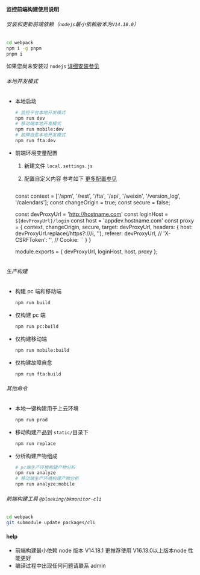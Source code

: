 #### 监控前端构建使用说明

###### 安装和更新前端依赖（`nodejs`最小依赖版本为`V14.18.0`）

```bash
cd webpack
npm i -g pnpm
pnpm i
```

如果您尚未安装过 `nodejs` [详细安装参见](https://nodejs.org/zh-cn/download/)

###### 本地开发模式

- 本地启动

  ```bash
  # 监控平台本地开发模式
  npm run dev
  # 移动端本地开发模式
  npm run mobile:dev
  # 故障自愈本地开发模式
  npm run fta:dev
  ```

- 前端环境变量配置

  1. 新建文件 `local.settings.js`

  2. 配置自定义内容 参考如下 [更多配置参见](https://webpack.docschina.org/configuration/dev-server/)

     ```js
    const context = ['/apm', '/rest', '/fta', '/api', '/weixin', '/version_log', '/calendars'];
    const changeOrigin = true;
    const secure = false;

    const devProxyUrl = 'http://hostname.com'
    const loginHost = `${devProxyUrl}/login`
    const host = 'appdev.hostname.com'
    const proxy = {
      context,
      changeOrigin,
      secure,
      target: devProxyUrl,
      headers: {
        host: devProxyUrl.replace(/https?:\/\//i, ''),
        referer: devProxyUrl,
        // 'X-CSRFToken': '',
        // Cookie: ``
      }
    }

    module.exports = {
      devProxyUrl,
      loginHost,
      host,
      proxy
    };

     ```

###### 生产构建

- 构建 pc 端和移动端

  ```bash
  npm run build
  ```

- 仅构建 pc 端

  ```bash
  npm run pc:build
  ```

- 仅构建移动端

  ```bash
  npm run mobile:build
  ```
- 仅构建故障自愈

  ```bash
  npm run fta:build
  ```

###### 其他命令

- 本地一键构建用于上云环境

  ```bash
  npm run prod
  ```

- 移动构建产品到 `static/`目录下

  ```bash
  npm run replace
  ```

- 分析构建产物组成

  ```bash
  # pc端生产环境构建产物分析
  npm run analyze
  # 移动端生产环境构建产物分析
  npm run analyze:mobile
  ```

###### 前端构建工具 `@blueking/bkmonitor-cli`

```bash
cd webpack
git submodule update packages/cli
```

#### help

- 前端构建最小依赖 node 版本 V14.18.1 更推荐使用 V16.13.0以上版本node 性能更好
- 编译过程中出现任何问题请联系 admin
